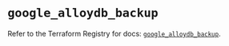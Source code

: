 # `google_alloydb_backup`

Refer to the Terraform Registry for docs: [`google_alloydb_backup`](https://registry.terraform.io/providers/hashicorp/google/5.45.2/docs/resources/alloydb_backup).
